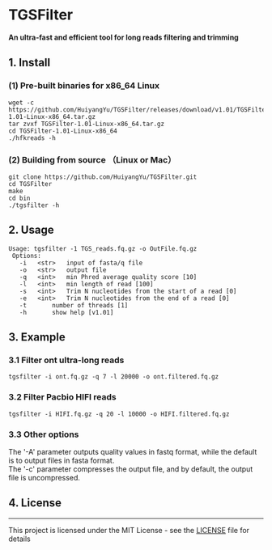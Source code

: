 # TGSFilter
<b> An ultra-fast and efficient tool for long reads filtering and trimming</b>

##  1. Install
### (1) Pre-built binaries for x86_64 Linux
```
wget -c https://github.com/HuiyangYu/TGSFilter/releases/download/v1.01/TGSFilter-1.01-Linux-x86_64.tar.gz
tar zvxf TGSFilter-1.01-Linux-x86_64.tar.gz
cd TGSFilter-1.01-Linux-x86_64
./hfkreads -h
```
### (2) Building from source （Linux or Mac）
```
git clone https://github.com/HuiyangYu/TGSFilter.git
cd TGSFilter
make
cd bin
./tgsfilter -h
```
## 2. Usage
```
Usage: tgsfilter -1 TGS_reads.fq.gz -o OutFile.fq.gz
 Options:
   -i	<str>   input of fasta/q file
   -o	<str>   output file
   -q	<int>   min Phred average quality score [10]
   -l	<int>   min length of read [100]
   -s	<int>   Trim N nucleotides from the start of a read [0]
   -e	<int>   Trim N nucleotides from the end of a read [0]
   -t		number of threads [1]
   -h		show help [v1.01]
```
## 3. Example

### 3.1 Filter ont ultra-long reads
```
tgsfilter -i ont.fq.gz -q 7 -l 20000 -o ont.filtered.fq.gz
```
### 3.2 Filter Pacbio HIFI reads
```
tgsfilter -i HIFI.fq.gz -q 20 -l 10000 -o HIFI.filtered.fq.gz
```

### 3.3 Other options
The '-A' parameter outputs quality values in fastq format, while the default is to output files in fasta format.<br>
The '-c' parameter compresses the output file, and by default, the output file is uncompressed.

## 4. License
-------

This project is licensed under the MIT License - see the [LICENSE](LICENSE) file for details
